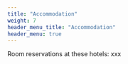 ```yaml
---
title: "Accommodation"
weight: 7
header_menu_title: "Accommodation"
header_menu: true
---
```



<!-- **Please Note!** The dates of our hackathon are partially colliding with a larger convention starting on the 7th of March. This means that hotel prices may rise significantly above their regular level. This regards in particular hotels nearby the institute, as the convention center is just across the street from the MPI. **To avoid overly high prices, book as soon as possible with the option for flexible cancellation!**

#### Accommodation

To help your search for accommodation in Hamburg, you can find a list of **[hotel options](https://owncloud.gwdg.de/index.php/s/c4HlclYFUgFGf9Q)**.
For easier orientation, the list of hotels can also be viewed on **[Google Maps](https://maps.app.goo.gl/NJGnAixVdawyriht8).** -->

<!-- Some more information about the rooms that were booked.

Alternatively, you can book hotel rooms on the following websites:

- [Check24](https://hotel.check24.de/)  
- [Trivago](https://www.trivago.de/en-US?rl=en-US&first_visit=1)  
- [HRS](https://www.hrs.de/) -->

Room reservations at these hotels: xxx 
